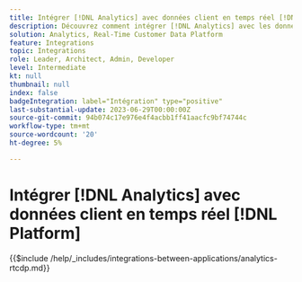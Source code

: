 ```yaml
---
title: Intégrer [!DNL Analytics] avec données client en temps réel [!DNL Platform]
description: Découvrez comment intégrer [!DNL Analytics] avec les données client en temps réel [!DNL Platform].
solution: Analytics, Real-Time Customer Data Platform
feature: Integrations
topic: Integrations
role: Leader, Architect, Admin, Developer
level: Intermediate
kt: null
thumbnail: null
index: false
badgeIntegration: label="Intégration" type="positive"
last-substantial-update: 2023-06-29T00:00:00Z
source-git-commit: 94b074c17e976e4f4acbb1ff41aacfc9bf74744c
workflow-type: tm+mt
source-wordcount: '20'
ht-degree: 5%

---
```



# Intégrer [!DNL Analytics] avec données client en temps réel [!DNL Platform]

{{$include /help/_includes/integrations-between-applications/analytics-rtcdp.md}}
